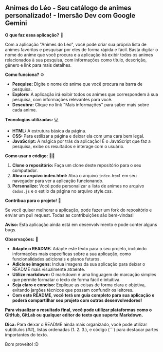 ## Animes do Léo - Seu catálogo de animes personalizado! - Imersão Dev com Google Gemini

**O que faz essa aplicação?** 🤔

Com a aplicação "Animes do Léo", você pode criar sua própria lista de animes favoritos e pesquisar por eles de forma rápida e fácil. Basta digitar o nome do anime que você procura e a aplicação irá exibir todos os animes relacionados à sua pesquisa, com informações como título, descrição, gênero e link para mais detalhes.

**Como funciona?** ⚙

* **Pesquise:** Digite o nome do anime que você procura na barra de pesquisa.
* **Explore:** A aplicação irá exibir todos os animes que correspondem à sua pesquisa, com informações relevantes para você.
* **Descubra:** Clique no link "Mais informações" para saber mais sobre cada anime.

**Tecnologias utilizadas:** 💻

* **HTML:** A estrutura básica da página.
* **CSS:** Para estilizar a página e deixar ela com uma cara bem legal.
* **JavaScript:** A mágica por trás da aplicação! É o JavaScript que faz a pesquisa, exibe os resultados e interage com o usuário.

**Como usar o código:** 👩‍💻

1. **Clone o repositório:** Faça um clone deste repositório para o seu computador.
2. **Abra o arquivo index.html:** Abra o arquivo `index.html` em seu navegador para ver a aplicação funcionando.
3. **Personalize:** Você pode personalizar a lista de animes no arquivo `dados.js` e o estilo da página no arquivo style.css.

**Contribua para o projeto!** 🔨

Se você quiser melhorar a aplicação, pode fazer um fork do repositório e enviar um pull request. Todas as contribuições são bem-vindas!

**Aviso:** Esta aplicação ainda está em desenvolvimento e pode conter alguns bugs.

**Observações:** 👀

* **Adapte o README:** Adapte este texto para o seu projeto, incluindo informações mais específicas sobre a sua aplicação, como funcionalidades adicionais e planos futuros.
* **Adicione imagens:** Inclua imagens da sua aplicação para deixar o README mais visualmente atraente.
* **Utilize markdown:** O markdown é uma linguagem de marcação simples que permite formatar o texto de forma fácil e intuitiva.
* **Seja claro e conciso:** Explique as coisas de forma clara e objetiva, evitando jargões técnicos que possam confundir os leitores.
* **Com este README, você terá um guia completo para sua aplicação e poderá compartilhar seu projeto com outros desenvolvedores!**

**Para visualizar o resultado final, você pode utilizar plataformas como o GitHub, GitLab ou qualquer editor de texto que suporte Markdown.**

**Dica:** Para deixar o README ainda mais organizado, você pode utilizar subtítulos (##), listas ordenadas (1. 2. 3.), e código (```) para destacar partes importantes do texto.

Bom proveito! :D 
